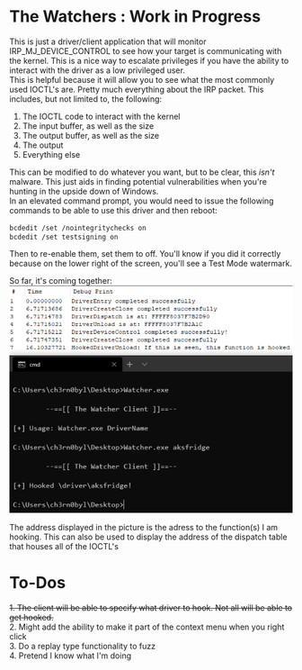 # The Watchers : Work in Progress    
This is just a driver/client application that will monitor IRP_MJ_DEVICE_CONTROL to see how your target is communicating with the kernel. This is a nice way to escalate privileges if you have the ability to interact with the driver as a low privileged user.    
This is helpful because it will allow you to see what the most commonly used IOCTL's are. Pretty much everything about the IRP packet. This includes, but not limited to, the following:    


1. The IOCTL code to interact with the kernel    
2. The input buffer, as well as the size    
3. The output buffer, as well as the size    
4. The output    
5. Everything else    

This can be modified to do whatever you want, but to be clear, this *isn't* malware. This just aids in finding potential vulnerabilities when you're hunting in the upside down of Windows.    
In an elevated command prompt, you would need to issue the following commands to be able to use this driver and then reboot:    
    
    bcdedit /set /nointegritychecks on    
    bcdedit /set testsigning on    
   
Then to re-enable them, set them to off. You'll know if you did it correctly because on the lower right of the screen, you'll see a Test Mode watermark.   

So far, it's coming together:    
![pic](https://github.com/cybersurfers/Hunting-Windows/blob/master/WindowsKernel/Images/updated.PNG)    

The address displayed in the picture is the adress to the function(s) I am hooking. This can also be used to display the address of the dispatch table that houses all of the IOCTL's    

# To-Dos    


~~1. The client will be able to specify what driver to hook. Not all will be able to get hooked.~~     
2. Might add the ability to make it part of the context menu when you right click    
3. Do a replay type functionality to fuzz    
4. Pretend I know what I'm doing
